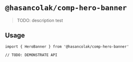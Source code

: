 # `@hasancolak/comp-hero-banner`

> TODO: description test 

## Usage

```
import { HeroBanner } from '@hasancolak/comp-hero-banner'

// TODO: DEMONSTRATE API
``` 
